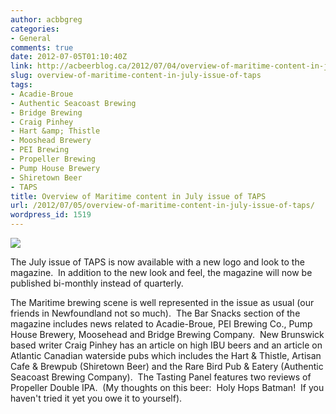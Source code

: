 ```yaml
---
author: acbbgreg
categories:
- General
comments: true
date: 2012-07-05T01:10:40Z
link: http://acbeerblog.ca/2012/07/04/overview-of-maritime-content-in-july-issue-of-taps/
slug: overview-of-maritime-content-in-july-issue-of-taps
tags:
- Acadie-Broue
- Authentic Seacoast Brewing
- Bridge Brewing
- Craig Pinhey
- Hart &amp; Thistle
- Mooshead Brewery
- PEI Brewing
- Propeller Brewing
- Pump House Brewery
- Shiretown Beer
- TAPS
title: Overview of Maritime content in July issue of TAPS
url: /2012/07/05/overview-of-maritime-content-in-july-issue-of-taps/
wordpress_id: 1519
---
```


[![](http://acbeerblog.ca/wp-content/uploads/2012/07/taps.jpg)](http://acbeerblog.ca/wp-content/uploads/2012/07/taps.jpg)

The July issue of TAPS is now available with a new logo and look to the magazine.  In addition to the new look and feel, the magazine will now be published bi-monthly instead of quarterly.

The Maritime brewing scene is well represented in the issue as usual (our friends in Newfoundland not so much).  The Bar Snacks section of the magazine includes news related to Acadie-Broue, PEI Brewing Co., Pump House Brewery, Moosehead and Bridge Brewing Company.  New Brunswick based writer Craig Pinhey has an article on high IBU beers and an article on Atlantic Canadian waterside pubs which includes the Hart & Thistle, Artisan Cafe & Brewpub (Shiretown Beer) and the Rare Bird Pub & Eatery (Authentic Seacoast Brewing Company).  The Tasting Panel features two reviews of Propeller Double IPA.  (My thoughts on this beer:  Holy Hops Batman!  If you haven't tried it yet you owe it to yourself).
